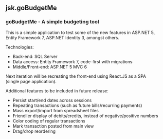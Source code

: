 ## jsk.goBudgetMe
### goBudgetMe - A simple budgeting tool

This is a simple application to test some of the new features in ASP.NET 5, Entity Framework 7, ASP.NET Identity 3, amongst others.

Technologies:

- Back-end: SQL Server
- Data access: Entity Framework 7, code-first with migrations
- Middle/Front-end: ASP.NET 5 MVC 6

Next iteration will be recreating the front-end using React.JS as a SPA (single page application).

Additional features to be included in future release:

- Persist start/end dates across sessions
- Repeating transactions (such as future bills/recurring payments)
- Mass export/import from spreadsheet files
- Friendlier display of debits/credits, instead of negative/positive numbers
- Color coding of regular transactions
- Mark transaction posted from main view
- Drag/drop reordering
